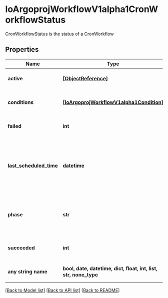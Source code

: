 # IoArgoprojWorkflowV1alpha1CronWorkflowStatus

CronWorkflowStatus is the status of a CronWorkflow

## Properties
Name | Type | Description | Notes
------------ | ------------- | ------------- | -------------
**active** | [**[ObjectReference]**](ObjectReference.md) | Active is a list of active workflows stemming from this CronWorkflow | 
**conditions** | [**[IoArgoprojWorkflowV1alpha1Condition]**](IoArgoprojWorkflowV1alpha1Condition.md) | Conditions is a list of conditions the CronWorkflow may have | 
**failed** | **int** | v3.6 and after: Failed counts how many times child workflows failed | 
**last_scheduled_time** | **datetime** | Time is a wrapper around time.Time which supports correct marshaling to YAML and JSON.  Wrappers are provided for many of the factory methods that the time package offers. | 
**phase** | **str** | v3.6 and after: Phase is an enum of Active or Stopped. It changes to Stopped when stopStrategy.expression is true | 
**succeeded** | **int** | v3.6 and after: Succeeded counts how many times child workflows succeeded | 
**any string name** | **bool, date, datetime, dict, float, int, list, str, none_type** | any string name can be used but the value must be the correct type | [optional]

[[Back to Model list]](../README.md#documentation-for-models) [[Back to API list]](../README.md#documentation-for-api-endpoints) [[Back to README]](../README.md)


